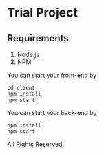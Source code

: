 # Trial Project

## Requirements
1. Node.js
2. NPM

You can start your front-end by
```
cd client
npm install
npm start
```

You can start your back-end by
```
npm install
npm start
```

All Rights Reserved.
